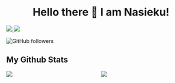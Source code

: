 <h1 align="center">
Hello there 👋 I am Nasieku!
</h1>
<a href="https://www.linkedin.com/in/vivian-nasieku-89766384" target="_blank" rel="noopener noreferrer">
  <img src="https://img.shields.io/badge/LinkedIn-Nasieku%20-blue?logo=linkedin&logoColor=blue&color=white" />
</a>

<a href="mailto:knasieku@gmail.com" target="_blank" rel="noopener noreferrer">
  <img src="https://img.shields.io/badge/Gmail-Nasieku%20-white?logo=gmail&logoColor=&color=white" />
</a>



 ![GitHub followers](https://img.shields.io/github/followers/Knasieku?style=social) 

<!-- | ![Stack Exchange reputation](https://img.shields.io/stackexchange/stackoverflow/r/7818605) -->

## My Github Stats

<div style="display: flex;">
    <div style="width: 50%;">
        <img src="https://github-readme-streak-stats.herokuapp.com?user=Knasieku&theme=gotham" />
    </div>
    <div style="width: 50%;">
        <img src="https://github-readme-stats.vercel.app/api?username=Knasieku&theme=gotham&custom_title=Mwikali's%20github%20stats" />
    </div>
</div>

<!-- ![Jane's wakatime stats](https://github-readme-stats.vercel.app/api/wakatime?username=njoroge_jane&theme=gotham&layout=compact) -->

